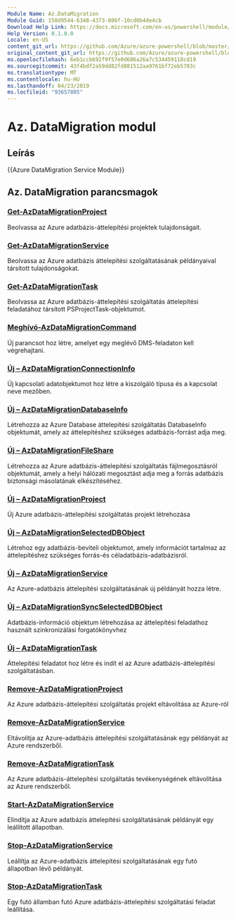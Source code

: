 ```yaml
---
Module Name: Az.DataMigration
Module Guid: 150d9544-6348-4373-806f-10cd0b4de4cb
Download Help Link: https://docs.microsoft.com/en-us/powershell/module/az.datamigration
Help Version: 0.1.0.0
Locale: en-US
content_git_url: https://github.com/Azure/azure-powershell/blob/master/src/DataMigration/DataMigration/help/Az.DataMigration.md
original_content_git_url: https://github.com/Azure/azure-powershell/blob/master/src/DataMigration/DataMigration/help/Az.DataMigration.md
ms.openlocfilehash: 6eb1ccb692f9f57e0d686a26a7c534459118cd19
ms.sourcegitcommit: 43f4bdf2a59dd82fd881512aa9761bf72eb5703c
ms.translationtype: MT
ms.contentlocale: hu-HU
ms.lasthandoff: 04/23/2019
ms.locfileid: "93657805"
---
```

# Az. DataMigration modul
## Leírás
{{Azure DataMigration Service Module}}

## Az. DataMigration parancsmagok
### [Get-AzDataMigrationProject](Get-AzDataMigrationProject.md)
Beolvassa az Azure adatbázis-áttelepítési projektek tulajdonságait.

### [Get-AzDataMigrationService](Get-AzDataMigrationService.md)
Beolvassa az Azure adatbázis áttelepítési szolgáltatásának példányaival társított tulajdonságokat. 

### [Get-AzDataMigrationTask](Get-AzDataMigrationTask.md)
Beolvassa az Azure adatbázis-áttelepítési szolgáltatás áttelepítési feladatához társított PSProjectTask-objektumot.

### [Meghívó-AzDataMigrationCommand](Invoke-AzDataMigrationCommand.md)
Új parancsot hoz létre, amelyet egy meglévő DMS-feladaton kell végrehajtani.

### [Új – AzDataMigrationConnectionInfo](New-AzDataMigrationConnectionInfo.md)
Új kapcsolati adatobjektumot hoz létre a kiszolgáló típusa és a kapcsolat neve mezőben.

### [Új – AzDataMigrationDatabaseInfo](New-AzDataMigrationDatabaseInfo.md)
Létrehozza az Azure Database áttelepítési szolgáltatás DatabaseInfo objektumát, amely az áttelepítéshez szükséges adatbázis-forrást adja meg.

### [Új – AzDataMigrationFileShare](New-AzDataMigrationFileShare.md)
Létrehozza az Azure adatbázis-áttelepítési szolgáltatás fájlmegosztásról objektumát, amely a helyi hálózati megosztást adja meg a forrás adatbázis biztonsági másolatának elkészítéséhez.

### [Új – AzDataMigrationProject](New-AzDataMigrationProject.md)
Új Azure adatbázis-áttelepítési szolgáltatás projekt létrehozása

### [Új – AzDataMigrationSelectedDBObject](New-AzDataMigrationSelectedDBObject.md)
Létrehoz egy adatbázis-beviteli objektumot, amely információt tartalmaz az áttelepítéshez szükséges forrás-és céladatbázis-adatbázisról.

### [Új – AzDataMigrationService](New-AzDataMigrationService.md)
Az Azure-adatbázis áttelepítési szolgáltatásának új példányát hozza létre.

### [Új – AzDataMigrationSyncSelectedDBObject](New-AzDataMigrationSyncSelectedDBObject.md)
Adatbázis-információ objektum létrehozása az áttelepítési feladathoz használt szinkronizálási forgatókönyvhez

### [Új – AzDataMigrationTask](New-AzDataMigrationTask.md)
Áttelepítési feladatot hoz létre és indít el az Azure adatbázis-áttelepítési szolgáltatásban.

### [Remove-AzDataMigrationProject](Remove-AzDataMigrationProject.md)
Az Azure adatbázis-áttelepítési szolgáltatás projekt eltávolítása az Azure-ról

### [Remove-AzDataMigrationService](Remove-AzDataMigrationService.md)
Eltávolítja az Azure-adatbázis áttelepítési szolgáltatásának egy példányát az Azure rendszerből.

### [Remove-AzDataMigrationTask](Remove-AzDataMigrationTask.md)
Az Azure adatbázis-áttelepítési szolgáltatás tevékenységének eltávolítása az Azure rendszerből.

### [Start-AzDataMigrationService](Start-AzDataMigrationService.md)
Elindítja az Azure adatbázis áttelepítési szolgáltatásának példányát egy leállított állapotban. 

### [Stop-AzDataMigrationService](Stop-AzDataMigrationService.md)
Leállítja az Azure-adatbázis áttelepítési szolgáltatásának egy futó állapotban lévő példányát.

### [Stop-AzDataMigrationTask](Stop-AzDataMigrationTask.md)
Egy futó államban futó Azure adatbázis-áttelepítési szolgáltatási feladat leállítása.

